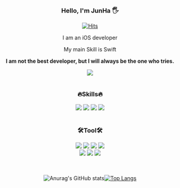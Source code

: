 

<div align="center">

### Hello, I'm JunHa 🖐
  
[![Hits](https://hits.seeyoufarm.com/api/count/incr/badge.svg?url=https%3A%2F%2Fgithub.com%2Fjjunhaa0211&count_bg=%23E05741&title_bg=%2342423F&icon=&icon_color=%23FFFFFF&title=hits&edge_flat=true)](https://https://github.com/jjunhaa0211)
  
I am an iOS developer
  
My main Skill is Swift
  

**I am not the best developer, but I will always be the one who tries.**

<a href="https://velog.io/@jjunhaa0211"><img src="https://img.shields.io/badge/Velog-3DDC84?style=flat-square&logo=Blogger&logoColor=white"/></a>
  
<h1>
    
### 🔥Skills🔥
  
<img src="https://img.shields.io/badge/IOS-000000?style=brack&logo=Apple&logoColor=white"/>
<img src="https://img.shields.io/badge/Swift-F05138?style=red&logo=Swift&logoColor=white"/>
<img src="https://img.shields.io/badge/C/C++-A8B9CC?style=yellow&logo=C&logoColor=white"/>
<img src="https://img.shields.io/badge/MySQL-4479A1?style=flat-square&logo=MySQL&logoColor=white"/></a>

<br/>
<h1>
  
### 🛠Tool🛠
 
<img src="https://img.shields.io/badge/Xcode-147EFB?style=brack&logo=Xcode&logoColor=white"/>
<img src="https://img.shields.io/badge/CLion-000000?style=brack&logo=CLion&logoColor=white"/>
<img src="https://img.shields.io/badge/GitKraken-179287?style=brack&logo=GitKraken&logoColor=white"/>
<img src="https://img.shields.io/badge/CocoaPods-EE3322?style=brack&logo=CocoaPods&logoColor=white"/>
<br/>
<img src="https://img.shields.io/badge/Notion-000000?style=brack&logo=Notion&logoColor=white"/>
<img src="https://img.shields.io/badge/GitHub-181717?style=brack&logo=GitHub&logoColor=white"/>
<img src="https://img.shields.io/badge/Data Grip-B36EE8?style=flat-square&logo=DataGrip&logoColor=white"/></a>
  
<br/>
<br/>
<br/>

  
![Anurag's GitHub stats](https://github-readme-stats.vercel.app/api?username=jjunhaa0211&show_icons=true&theme=dark)[![Top Langs](https://github-readme-stats.vercel.app/api/top-langs/?username=jjunhaa0211&layout=compact)](https://github.com/anuraghazra/github-readme-stats)
  
</div>
